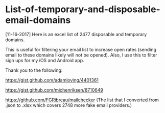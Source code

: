 # List-of-temporary-and-disposable-email-domains
[11-16-2017] Here is an excel list of 2477 disposable and temporary domains. 


This is useful for filtering your email list to increase open rates (sending email to these domains likely will not be opened). Also, I use this to filter sign ups for my iOS and Android app.


Thank you to the following:

https://gist.github.com/adamloving/4401361

https://gist.github.com/michenriksen/8710649

https://github.com/FGRibreau/mailchecker
(The list that I converted from .json to .xlsx which covers 2748 more fake email providers.)
